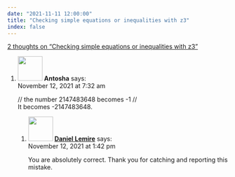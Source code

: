 ```yaml
---
date: "2021-11-11 12:00:00"
title: "Checking simple equations or inequalities with z3"
index: false
---
```


[2 thoughts on &ldquo;Checking simple equations or inequalities with z3&rdquo;](/lemire/blog/2021/11-11-checking-simple-equations-or-inequalities-with-z3)

<ol class="comment-list">
<li id="comment-606400" class="comment even thread-even depth-1 parent">
<div class="comment-author vcard">
<img alt src="https://secure.gravatar.com/avatar/5375ae3c41f4d8f30613bd3b67a0f775?s=56&#038;d=mm&#038;r=g" srcset="https://secure.gravatar.com/avatar/5375ae3c41f4d8f30613bd3b67a0f775?s=112&#038;d=mm&#038;r=g 2x" class="avatar avatar-56 photo" height="56" width="56" decoding="async" /> <b class="fn">Antosha</b> <span class="says">says:</span> </div>
<div class="comment-metadata"><time datetime="2021-11-12T07:32:30+00:00">November 12, 2021 at 7:32 am</time></a> </div>
<div class="comment-content">
<p>// the number 2147483648 becomes -1 //<br/>
It becomes -2147483648.</p>
</div>
<ol class="children">
<li id="comment-606492" class="comment byuser comment-author-lemire bypostauthor odd alt depth-2">
<div class="comment-author vcard">
<img alt src="https://secure.gravatar.com/avatar/2ca999bef9535950f5b84281a4dab006?s=56&#038;d=mm&#038;r=g" srcset="https://secure.gravatar.com/avatar/2ca999bef9535950f5b84281a4dab006?s=112&#038;d=mm&#038;r=g 2x" class="avatar avatar-56 photo" height="56" width="56" decoding="async" /> <b class="fn"><a href="https://lemire.me/en/" class="url" rel="ugc">Daniel Lemire</a></b> <span class="says">says:</span> </div>
<div class="comment-metadata"><time datetime="2021-11-12T13:42:47+00:00">November 12, 2021 at 1:42 pm</time></a> </div>
<div class="comment-content">
<p>You are absolutely correct. Thank you for catching and reporting this mistake.</p>
</div>
</li>
</ol>
</li>
</ol>
